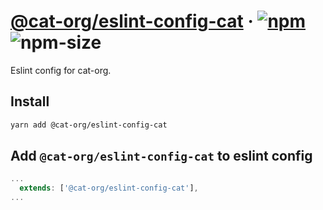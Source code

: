 # [@cat-org/eslint-config-cat][website] · <!-- badges.start -->[![npm][npm-image]][npm-link] ![npm-size][npm-size-image]

[npm-image]: https://img.shields.io/npm/v/@cat-org/eslint-config-cat.svg
[npm-link]: https://www.npmjs.com/package/@cat-org/eslint-config-cat
[npm-size-image]: https://img.shields.io/bundlephobia/minzip/@cat-org/eslint-config-cat.svg

<!-- badges.end -->

[website]: https://cat-org.github.io/core/eslint-config-cat

Eslint config for cat-org.

## Install

```sh
yarn add @cat-org/eslint-config-cat
```

## Add `@cat-org/eslint-config-cat` to eslint config

```js
...
  extends: ['@cat-org/eslint-config-cat'],
...
```
